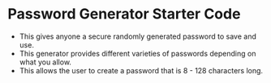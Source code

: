 # Password Generator Starter Code

- This gives anyone a secure randomly generated password to save and use.
- This generator provides different varieties of passwords depending on what you allow.
- This allows the user to create a password that is 8 - 128 characters long.
